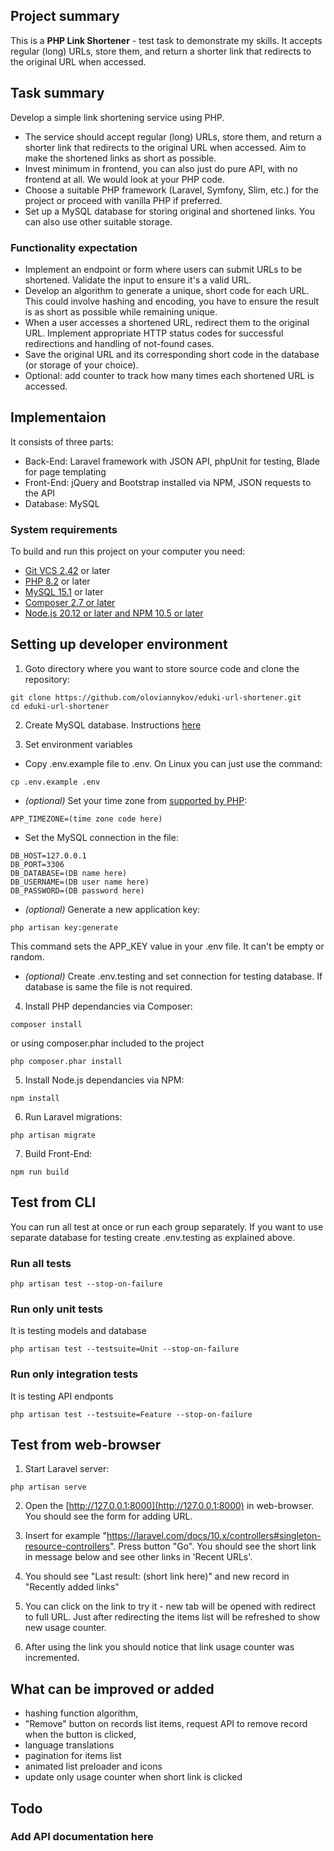## Project summary

This is a **PHP Link Shortener** - test task to demonstrate my skills.
It accepts regular (long) URLs, store them, and return a shorter link that redirects to the original URL when accessed.

## Task summary

Develop a simple link shortening service using PHP.
- The service should accept regular (long) URLs, store them, and return a shorter link that redirects to the original URL when accessed. Aim to make the shortened links as short as possible.
- Invest minimum in frontend, you can also just do pure API, with no frontend at all.
We would look at your PHP code.
- Choose a suitable PHP framework (Laravel, Symfony, Slim, etc.) for the project or proceed with vanilla PHP if preferred.
- Set up a MySQL database for storing original and shortened links. You can also use other suitable storage.

### Functionality expectation

- Implement an endpoint or form where users can submit URLs to be shortened. Validate the
input to ensure it's a valid URL.
- Develop an algorithm to generate a unique, short code for each URL. This could involve hashing
and encoding, you have to ensure the result is as short as possible while remaining unique.
- When a user accesses a shortened URL, redirect them to the original URL. Implement
appropriate HTTP status codes for successful redirections and handling of not-found cases.
- Save the original URL and its corresponding short code in the database (or storage of your
choice).
- Optional: add counter to track how many times each shortened URL is accessed.

## Implementaion

It consists of three parts:
- Back-End: Laravel framework with JSON API, phpUnit for testing, Blade for page templating
- Front-End: jQuery and Bootstrap installed via NPM, JSON requests to the API
- Database: MySQL

### System requirements
To build and run this project on your computer you need:
- [Git VCS 2.42](https://git-scm.com/downloads) or later
- [PHP 8.2](https://www.php.net/downloads.php) or later
- [MySQL 15.1](https://dev.mysql.com/downloads/) or later
- [Composer 2.7 or later](https://getcomposer.org/download/)
- [Node.js 20.12 or later and NPM 10.5 or later](https://docs.npmjs.com/downloading-and-installing-node-js-and-npm)

## Setting up developer environment

1. Goto directory where you want to store source code and clone the repository:
```shell
git clone https://github.com/oloviannykov/eduki-url-shortener.git
cd eduki-url-shortener
```

2. Create MySQL database. Instructions [here](https://www.mysqltutorial.org/mysql-basics/mysql-create-database/)

3. Set environment variables

- Copy .env.example file to .env.
On Linux you can just use the command:
```shell
cp .env.example .env
```

- *(optional)* Set your time zone from [supported by PHP](https://www.php.net/manual/en/timezones.php):
```
APP_TIMEZONE=(time zone code here)
```

- Set the MySQL connection in the file:
```
DB_HOST=127.0.0.1
DB_PORT=3306
DB_DATABASE=(DB name here)
DB_USERNAME=(DB user name here)
DB_PASSWORD=(DB password here)
```

- *(optional)* Generate a new application key:
```shell
php artisan key:generate
```
This command sets the APP_KEY value in your .env file.
It can't be empty or random.

- *(optional)* Create .env.testing and set connection for testing database.
If database is same the file is not required.

4. Install PHP dependancies via Composer:
```shell
composer install
```
or using composer.phar included to the project
```shell
php composer.phar install
```

5. Install Node.js dependancies via NPM:
```shell
npm install
```

6. Run Laravel migrations:
```shell
php artisan migrate
```

7. Build Front-End:
```shell
npm run build
```

## Test from CLI

You can run all test at once or run each group separately.
If you want to use separate database for testing create .env.testing as explained above.

### Run all tests
```shell
php artisan test --stop-on-failure 
```

### Run only unit tests
It is testing models and database
```shell
php artisan test --testsuite=Unit --stop-on-failure 
```

### Run only integration tests
It is testing API endponts
```shell
php artisan test --testsuite=Feature --stop-on-failure 
```

## Test from web-browser

1. Start Laravel server:
```shell
php artisan serve
```

2. Open the [http://127.0.0.1:8000](http://127.0.0.1:8000) in web-browser.
You should see the form for adding URL.

3. Insert for example "https://laravel.com/docs/10.x/controllers#singleton-resource-controllers".
Press button "Go". You should see the short link in message below and see other links in 'Recent URLs'.

4. You should see "Last result: (short link here)" and new record in "Recently added links"

5. You can click on the link to try it - new tab will be opened with redirect to full URL.
Just after redirecting the items list will be refreshed to show new usage counter.

6. After using the link you should notice that link usage counter was incremented.

## What can be improved or added

- hashing function algorithm,
- "Remove" button on records list items, request API to remove record when the button is clicked,
- language translations
- pagination for items list
- animated list preloader and icons
- update only usage counter when short link is clicked

## Todo
### Add API documentation here
